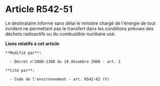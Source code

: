 # Article R542-51

Le destinataire informe sans délai le ministre chargé de l'énergie de tout incident ne permettant pas le transfert dans les
conditions prévues des déchets radioactifs ou du combustible nucléaire usé.

**Liens relatifs à cet article**

	**Modifié par**:

	  - Décret n°2008-1380 du 19 décembre 2008 - art. 1

	**Cité par**:

	  - Code de l'environnement - art. R542-62 (V)
